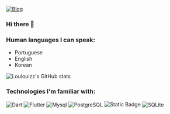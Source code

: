 [![Blog](https://img.shields.io/badge/linktree-39E09B?style=for-the-badge&logo=linktree&logoColor=white)](https://linktr.ee/loulouiz)

### Hi there 👋

### Human languages I can speak:
- Portuguese
- English
- Korean

![Loulouizz's GitHub stats](https://github-readme-stats.vercel.app/api?username=loulouizz&show_icons=true&theme=radical)

### Technologies I'm familiar with:
<div style = "display: inline_block">
  <img align="center" alt="Dart" src="https://img.shields.io/badge/Dart-0175C2?style=for-the-badge&logo=dart&logoColor=white" />
  <img align="center" alt="Flutter" src="https://img.shields.io/badge/Flutter-02569B?style=for-the-badge&logo=flutter&logoColor=white" />
  <img align="center" alt="Mysql" src="https://img.shields.io/badge/MySQL-00000F?style=for-the-badge&logo=mysql&logoColor=white" />
  <img align="center" alt="PostgreSQL" src="https://img.shields.io/badge/PostgreSQL-316192?style=for-the-badge&logo=postgresql&logoColor=white" />
  <img alt="Static Badge" src="https://img.shields.io/badge/Provider-blue?style=for-the-badge&logo=%3Csvg%20role%3D%22img%22%20viewBox%3D%220%200%2024%2024%22%20xmlns%3D%22http%3A%2F%2Fwww.w3.org%2F2000%2Fsvg%22%3E%3Ctitle%3EDart%3C%2Ftitle%3E%3Cpath%20d%3D%22M4.105%204.105S9.158%201.58%2011.684.316a3.079%203.079%200%200%201%201.481-.315c.766.047%201.677.788%201.677.788L24%209.948v9.789h-4.263V24H9.789l-9-9C.303%2014.5%200%2013.795%200%2013.105c0-.319.18-.818.316-1.105l3.789-7.895zm.679.679v11.787c.002.543.021%201.024.498%201.508L10.204%2023h8.533v-4.263L4.784%204.784zm12.055-.678c-.899-.896-1.809-1.78-2.74-2.643-.302-.267-.567-.468-1.07-.462-.37.014-.87.195-.87.195L6.341%204.105l10.498.001z%22%2F%3E%3C%2Fsvg%3E">


  

  <img align="center" alt="SQLite" src="https://img.shields.io/badge/SQLite-07405E?style=for-the-badge&logo=sqlite&logoColor=white" />

